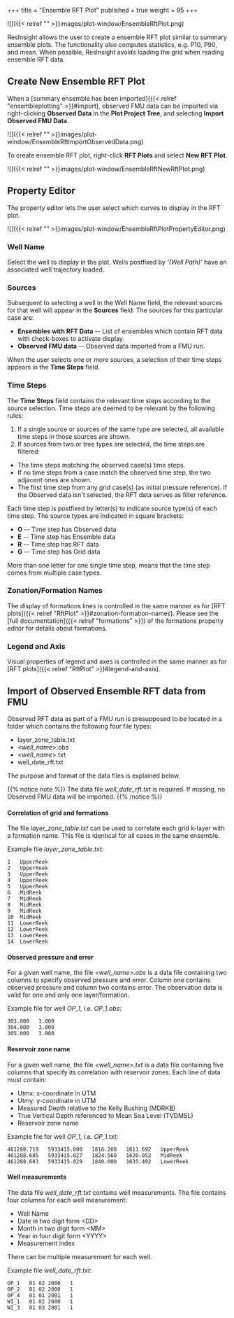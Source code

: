 +++
title = "Ensemble RFT Plot"
published = true
weight = 95
+++

![]({{< relref "" >}}images/plot-window/EnsembleRftPlot.png)

ResInsight allows the user to create a ensemble RFT plot similar to summary ensemble plots. 
The functionality also computes statistics, e.g. P10, P90, and mean.
When possible, ResInsight avoids loading the grid when reading ensemble RFT data.

## Create New Ensemble RFT Plot

When a [summary ensemble has been imported]({{< relref "ensembleplotting" >}}#import),
observed FMU data can be imported via right-clicking **Observed Data** in the **Plot Project Tree**, 
and selecting **Import Observed FMU Data**.

![]({{< relref "" >}}images/plot-window/EnsembleRftImportObservedData.png)

To create ensemble RFT plot, right-click **RFT Plots** and select **New RFT Plot**.

![]({{< relref "" >}}images/plot-window/EnsembleRftNewRftPlot.png)




## Property Editor
The property editor lets the user select which curves to display in the RFT plot.

![]({{< relref "" >}}images/plot-window/EnsembleRftPlotPropertyEditor.png)

### Well Name
Select the well to display in the plot. Wells postfixed by _'(Well Path)'_ have an associated well trajectory loaded.

### Sources
Subsequent to selecting a well in the Well Name field, the relevant sources for that well will appear in the **Sources** field. The sources for this particular case are: 

- **Ensembles with RFT Data** -- List of ensembles which contain RFT data with check-boxes to activate display.
- **Observed FMU data** -- Observed data imported from a FMU run.

When the user selects one or more sources, a selection of their time steps appears in the **Time Steps** field.

### Time Steps
The **Time Steps** field contains the relevant time steps according to the source selection. Time steps are deemed to be relevant by the following rules:

1. If a single source or sources of the same type are selected, all available time steps in those sources are shown.
2. If sources from two or tree types are selected, the time steps are filtered: 
  - The time steps matching the observed case(s) time steps.
  - If no time steps from a case match the observed time step, the two adjacent ones are shown.
  - The first time step from any grid case(s) (as initial pressure reference).
If the Observed data isn't selected, the RFT data serves as filter reference. 

Each time step is postfixed by letter(s) to indicate source type(s) of each time step. The source types are indicated in square brackets:

- **O** -- Time step has Observed data
- **E** -- Time step has Ensemble data
- **R** -- Time step has RFT data
- **G** -- Time step has Grid data

More than one letter for one single time step, means that the time step comes from multiple case types.

### Zonation/Formation Names
The display of formations lines is controlled in the same manner as for [RFT plots]({{< relref "RftPlot" >}}#zonation-formation-names).
Please see the [full documentation]({{< relref "formations" >}}) of the formations property editor for details about formations.

### Legend and Axis
Visual properties of legend and axes is controlled in the same manner as for [RFT plots]({{< relref "RftPlot" >}}#legend-and-axis).




## Import of Observed Ensemble RFT data from FMU  
Observed RFT data as part of a FMU run is presupposed to be located in a folder which contains the following four file types: 

- layer_zone_table.txt
- \<*well_name*>.obs 
- \<*well_name*>.txt
- well_date_rft.txt

The purpose and format of the data files is explained below.

{{% notice note %}}
  The data file *well_date_rft.txt* is required. If missing, no Observed FMU data will be imported.
{{% /notice %}}




#### Correlation of grid and formations

The file *layer_zone_table.txt* can be used to correlate each grid k-layer with a formation name. 
This file is identical for all cases in the same ensemble.

Example file *layer_zone_table.txt*:
```
1   UpperReek
2   UpperReek
3   UpperReek
4   UpperReek
5   UpperReek
6   MidReek
7   MidReek
8   MidReek
9   MidReek
10  MidReek
11  LowerReek
12  LowerReek
13  LowerReek
14  LowerReek
```

#### Observed pressure and error
For a given well name, the file *\<well_name>.obs* is a data file containing two columns to specify observed pressure and error. 
Column one contains observed pressure and column two contains error. The observation data is valid for one and only one layer/formation.

Example file  for well *OP_1*, i.e. *OP_1.obs*:
```
303.000   3.000
304.000   3.000
305.000   3.000
```

#### Reservoir zone name
For a given well name, the file *\<well_name>.txt* is a data file containing five columns that specify its correlation with reservoir zones. 
Each line of data must contain:

- Utmx: x-coordinate in UTM
- Utmy: y-coordinate in UTM
- Measured Depth relative to the Kelly Bushing (MDRKB) 
- True Vertical Depth referenced to Mean Sea Level (TVDMSL) 
- Reservoir zone name

Example file for well *OP_1*, i.e. *OP_1.txt*:
```
461288.719   5933415.000   1816.200   1611.692   UpperReek
461288.685   5933415.027   1824.560   1620.052   MidReek
461288.683   5933415.029   1840.000   1635.492   LowerReek
```

#### Well measurements
The data file *well_date_rft.txt* contains well measurements. The file contains four columns for each well measurement:

- Well Name
- Date in two digit form \<DD>
- Month in two digit form \<MM> 
- Year in four digit form \<YYYY>
- Measurement index

There can be multiple measurement for each well.

Example file *well_date_rft.txt*:
```
OP_1   01 02 2000   1
OP_2   01 02 2000   1
OP_4   01 01 2001   1
WI_1   01 02 2000   1
WI_3   01 03 2001   1
```
